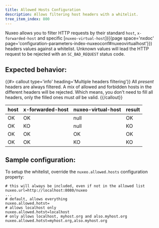 ```yaml
---
title: Allowed Hosts Configuration
description: Allows filtering host headers with a whitelist.
tree_item_index: 800
---
```

Nuxeo allows you to filter HTTP requests by their standard `host`, `x-forwarded-host` and specific [`nuxeo-virtual-host`]({{page space='nxdoc' page='configuration-parameters-index-nuxeoconf#nuxeovirtualhost'}}) headers values against a whitelist. Unknown values will lead the HTTP request to be rejected with an `SC_BAD_REQUEST` status code.

## Expected behavior:

{{#> callout type='info' heading='Multiple headers filtering'}}
All _present_ headers are always filtered. A mix of allowed and forbidden hosts in the different headers will be rejected.
Which means, you don't need to fill all headers, only the filled ones must _all_ be valid.
{{/callout}}

<div class="table-scroll">
  <table class="hover">
    <thead>
      <tr>
        <th colspan="1">host</th>
        <th colspan="1">x-forwarded-host</th>
        <th colspan="1">nuxeo-virtual-host</th>
        <th colspan="1">result</th>
      </tr>
    </thead>
    <tbody>
      <tr>
        <td>OK</td>
        <td>OK</td>
        <td>null</td>
        <td>OK</td>
      </tr>
      <tr>
        <td>OK</td>
        <td>KO</td>
        <td>null</td>
        <td>KO</td>
      </tr>
      <tr>
        <td>OK</td>
        <td>OK</td>
        <td>OK</td>
        <td>OK</td>
      </tr>
      <tr>
        <td>OK</td>
        <td>OK</td>
        <td>KO</td>
        <td>KO</td>
      </tr>
    </tbody>
  </table>
</div>

## Sample configuration:

To setup the whitelist, override the `nuxeo.allowed.hosts` configuration property:

```properties
# this will always be included, even if not in the allowed list
nuxeo.url=http://localhost:8080/nuxeo
...
# default, allows everything
nuxeo.allowed.hotst=
# allows localhost only
nuxeo.allowed.hotst=localhost
# only allows localhost, myhost.org and also.myhost.org
nuxeo.allowed.hotst=myhost.org,also.myhost.org
```

